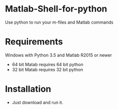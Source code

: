 # Matlab-Shell-for-python
Use python to run your m-files and Matlab commands

# Requirements

Windows with Python 3.5 and Matlab R2015 or newer
- 64 bit Matab requires 64 bit python
- 32 bit Matab requires 32 bit python

# Installation

- Just download and run it.
